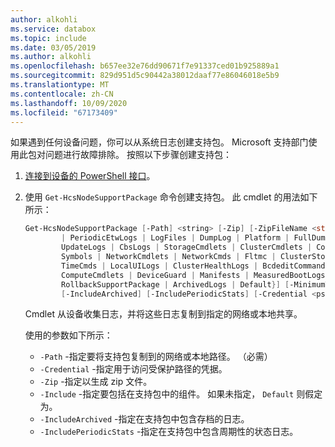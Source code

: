 ```yaml
---
author: alkohli
ms.service: databox
ms.topic: include
ms.date: 03/05/2019
ms.author: alkohli
ms.openlocfilehash: b657ee32e76dd90671f7e91337ced01b925889a1
ms.sourcegitcommit: 829d951d5c90442a38012daaf77e86046018e5b9
ms.translationtype: MT
ms.contentlocale: zh-CN
ms.lasthandoff: 10/09/2020
ms.locfileid: "67173409"
---
```

如果遇到任何设备问题，你可以从系统日志创建支持包。 Microsoft 支持部门使用此包对问题进行故障排除。 按照以下步骤创建支持包：

1. [连接到设备的 PowerShell 接口](#connect-to-the-powershell-interface)。
2. 使用 `Get-HcsNodeSupportPackage` 命令创建支持包。 此 cmdlet 的用法如下所示：

    ```powershell
    Get-HcsNodeSupportPackage [-Path] <string> [-Zip] [-ZipFileName <string>] [-Include {None | RegistryKeys | EtwLogs
            | PeriodicEtwLogs | LogFiles | DumpLog | Platform | FullDumps | MiniDumps | ClusterManagementLog | ClusterLog |
            UpdateLogs | CbsLogs | StorageCmdlets | ClusterCmdlets | ConfigurationCmdlets | KernelDump | RollbackLogs |
            Symbols | NetworkCmdlets | NetworkCmds | Fltmc | ClusterStorageLogs | UTElement | UTFlag | SmbWmiProvider |
            TimeCmds | LocalUILogs | ClusterHealthLogs | BcdeditCommand | BitLockerCommand | DirStats | ComputeRolesLogs |
            ComputeCmdlets | DeviceGuard | Manifests | MeasuredBootLogs | Stats | PeriodicStatLogs | MigrationLogs |
            RollbackSupportPackage | ArchivedLogs | Default}] [-MinimumTimestamp <datetime>] [-MaximumTimestamp <datetime>]
            [-IncludeArchived] [-IncludePeriodicStats] [-Credential <pscredential>]  [<CommonParameters>]
    ```

    Cmdlet 从设备收集日志，并将这些日志复制到指定的网络或本地共享。

    使用的参数如下所示：

    - `-Path` -指定要将支持包复制到的网络或本地路径。 （必需）
    - `-Credential` -指定用于访问受保护路径的凭据。
    - `-Zip` -指定以生成 zip 文件。
    - `-Include` -指定要包括在支持包中的组件。 如果未指定， `Default` 则假定为。
    - `-IncludeArchived` -指定在支持包中包含存档的日志。
    - `-IncludePeriodicStats` -指定在支持包中包含周期性的状态日志。

    
